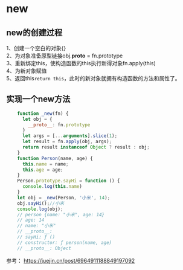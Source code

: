 # new

## new的创建过程

1、创建一个空白的对象{}  
2、为对象准备原型链接obj.__proto__ = fn.prototype  
3、重新绑定this，使构造函数的this执行新得对象fn.apply(this)  
4、为新对象赋值  
5、返回this`return this`，此时的新对象就拥有构造函数的方法和属性了。  

## 实现一个new方法

```js
    function _new(fn) {
      let obj = {
        __proto__: fn.prototype
      }
      let args = [...arguments].slice(1);
      let result = fn.apply(obj, args);
      return result instanceof Object ? result : obj;
    }
    function Person(name, age) {
      this.name = name;
      this.age = age;
    }
    Person.prototype.sayHi = function () {
      console.log(this.name)
    }
    let obj = _new(Person, '小米', 14);
    obj.sayHi();//小米
    console.log(obj);
    // person {name: "小米", age: 14}
    // age: 14
    // name: "小米"
    // __proto__:
    // sayHi: ƒ ()
    // constructor: ƒ person(name, age)
    // __proto__: Object
```

参考： https://juejin.cn/post/6964911188849197092  

